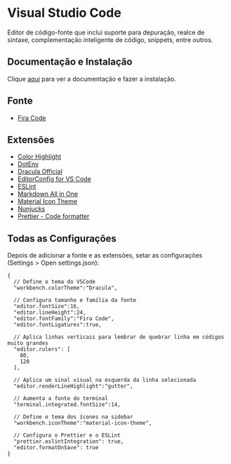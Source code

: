 # Visual Studio Code

Editor de código-fonte que inclui suporte para depuração, realce de sintaxe, complementação inteligente de código, snippets, entre outros.

## Documentação e Instalação

Clique [aqui](https://code.visualstudio.com) para ver a documentação e fazer a instalação.

## Fonte

- [Fira Code](fira-code.md)

## Extensões

- [Color Highlight](color-highlight.md)
- [DotEnv](dotenv.md)
- [Dracula Official](dracula-official.md)
- [EditorConfig for VS Code](editorconfig-for-vs-code.md)
- [ESLint](eslint.md)
- [Markdown All in One](markdown-all-in-one.md)
- [Material Icon Theme](material-icon-theme.md)
- [Nunjucks](nunjucks.md)
- [Prettier - Code formatter](prettier-code-formatter.md)

## Todas as Configurações

Depois de adicionar a fonte e as extensões, setar as configurações (Settings > Open settings.json):

```
{
  // Define o tema do VSCode
  "workbench.colorTheme":"Dracula",

  // Configura tamanho e família da fonte
  "editor.fontSize":16,
  "editor.lineHeight":24,
  "editor.fontFamily":"Fira Code",
  "editor.fontLigatures":true,

  // Aplica linhas verticais para lembrar de quebrar linha em códigos muito grandes
  "editor.rulers": [
    80,
    120
  ],

  // Aplica um sinal visual na esquerda da linha selecionada
  "editor.renderLineHighlight":"gutter",

  // Aumenta a fonte do terminal
  "terminal.integrated.fontSize":14,

  // Define o tema dos ícones na sidebar
  "workbench.iconTheme":"material-icon-theme",

  // Configura o Prettier e o ESLint
  "prettier.eslintIntegration": true,
  "editor.formatOnSave": true
}
```
